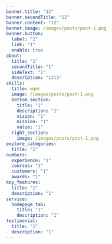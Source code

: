 ```yaml
---
banner.title: "12"
banner.secondTitle: "12"
banner.content: "12"
banner.image: /images/posts/post-1.png
banner.button:
  label: "1"
  link: "1"
  enable: true
about:
  title: "1"
  secondTitle: "1"
  sideText: "1"
  description: "1213"
skills:
  title: wqer
  image: /images/posts/post-1.png
  bottom_section:
    title: "1"
    description: "1"
    vision: "1"
    mission: "1"
    value: "1"
  right_section:
    image: /images/posts/post-1.png
explore_categories:
  title: "1"
numbers:
  experience: "1"
  courses: "1"
  customers: "1"
  awards: "1"
key_features:
  title: "1"
  description: "1"
service:
  homepage_tab:
    title: "1"
    description: "1"
testimonial:
  title: "1"
  description: "1"
---
```

